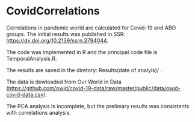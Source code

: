 # CovidCorrelations
Correlations in pandemic world are calculated for Covid-19 and ABO groups.
The initial results was published in SSR: https://dx.doi.org/10.2139/ssrn.3794044.

The code was implemented in R and the principal code file is TemporalAnalysis.R. 

The results are saved in the diretory: Results(date of analyis)/ .  

The data is dowloaded from Our World in Data (https://github.com/owid/covid-19-data/raw/master/public/data/owid-covid-data.csv).

The PCA analysis is incomplete, but the prelimary results was consistents with correlations analysis.
